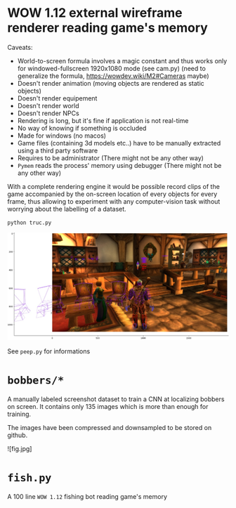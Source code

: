 

# WOW 1.12 external wireframe renderer reading game's memory

Caveats:
- World-to-screen formula involves a magic constant and thus works only for windowed-fullscreen 1920x1080 mode (see cam.py) (need to generalize the formula, https://wowdev.wiki/M2#Cameras maybe)
- Doesn't render animation (moving objects are rendered as static objects)
- Doesn't render equipement
- Doesn't render world
- Doesn't render NPCs
- Rendering is long, but it's fine if application is not real-time
- No way of knowing if something is occluded
- Made for windows (no macos)
- Game files (containing 3d models etc..) have to be manually extracted using a third party software
- Requires to be administrator (There might not be any other way)
- `Pymem` reads the process' memory using debugger (There might not be any other way)

With a complete rendering engine it would be possible record clips of the game accompanied
by the on-screen location of every objects for every frame, thus allowing to experiment with any
computer-vision task without worrying about the labelling of a dataset.

```bat
python truc.py
```
![fig.jpg](fig.jpg)

See `peep.py` for informations

# `bobbers/*`
A manually labeled screenshot dataset to train a CNN at localizing bobbers on screen. It contains only 135 images which is more than enough for training.

The images have been compressed and downsampled to be stored on github.

![fig.jpg]

# `fish.py`
A 100 line `WOW 1.12` fishing bot reading game's memory
